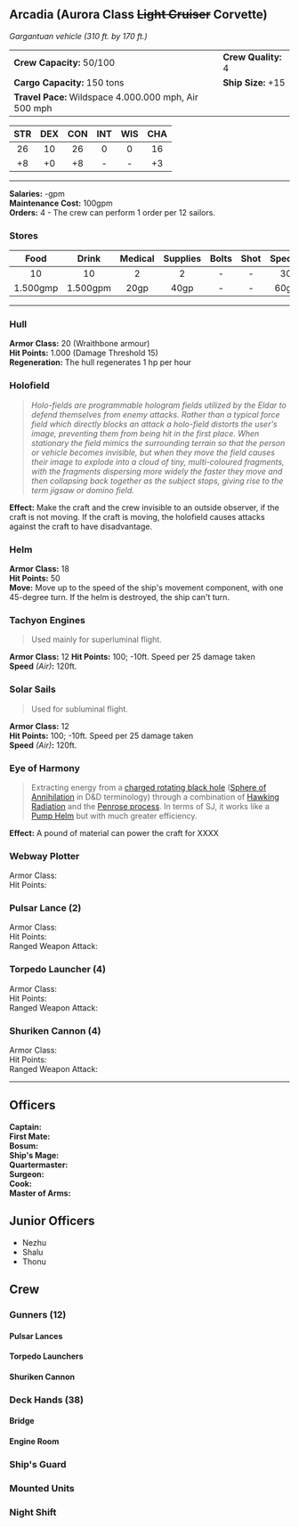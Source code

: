 ## Arcadia (Aurora Class ~~Light Cruiser~~ Corvette)
*Gargantuan vehicle (310 ft. by 170 ft.)*

|                          |                 |
|--------------------------|-----------------|
| **Crew Capacity:** 50/100    | **Crew Quality:** 4 |
| **Cargo Capacity:** 150 tons | **Ship Size:** +15  |
| **Travel Pace:** Wildspace 4.000.000 mph, Air 500 mph           |                 |

| STR | DEX | CON | INT | WIS | CHA |
|:---:|:---:|:---:|:---:|:---:|:---:|
|  26  |  10  |  26  |  0  |  0  |  16  |
|  +8  |  +0  |  +8  |  -  |  -  |  +3  |

---

**Salaries:** -gpm  
**Maintenance Cost:** 100gpm  
**Orders:** 4 - The crew can perform 1 order per 12 sailors.  

### Stores
| Food | Drink | Medical | Supplies | Bolts | Shot | Special |
|:----:|:-----:|:-------:|:--------:|:-----:|:----:|:-------:|
|  10  |  10   |    2    |     2    |   -   |   -  |    30    |
|   1.500gmp  |   1.500gpm   |    20gp    |     40gp    |   -   |   -  |    60gp    |

---

### Hull
**Armor Class:** 20 (Wraithbone armour)  
**Hit Points:** 1.000  (Damage Threshold 15)  
**Regeneration:** The hull regenerates 1 hp per hour

### Holofield
> *Holo-fields are programmable hologram fields utilized by the Eldar to defend themselves from enemy attacks. Rather than a typical force field which directly blocks an attack a holo-field distorts the user's image, preventing them from being hit in the first place. When stationary the field mimics the surrounding terrain so that the person or vehicle becomes invisible, but when they move the field causes their image to explode into a cloud of tiny, multi-coloured fragments, with the fragments dispersing more widely the faster they move and then collapsing back together as the subject stops, giving rise to the term jigsaw or domino field.*

**Effect:** Make the craft and the crew invisible to an outside observer, if the craft is not moving. If the craft is moving, the holofield causes attacks against the craft to have disadvantage.  

### Helm
**Armor Class:** 18  
**Hit Points:** 50  
**Move:** Move up to the speed of the ship's movement component, with one 45-degree turn. If the helm is destroyed, the ship can't turn.  

### Tachyon Engines
> Used mainly for superluminal flight.  

**Armor Class:** 12 
**Hit Points:** 100; -10ft. Speed per 25 damage taken  
**Speed** *(Air)***:** 120ft.  

### Solar Sails
> Used for subluminal flight.  

**Armor Class:** 12  
**Hit Points:** 100; -10ft. Speed per 25 damage taken  
**Speed** *(Air)***:** 120ft.  

### Eye of Harmony
> Extracting energy from a [charged rotating black hole](https://en.wikipedia.org/wiki/Kerr%E2%80%93Newman_metric) ([Sphere of Annihilation](https://www.dndbeyond.com/magic-items/sphere-of-annihilation) in D&D terminology) through a combination of [Hawking Radiation](https://en.wikipedia.org/wiki/Hawking_radiation) and the [Penrose process](https://en.wikipedia.org/wiki/Penrose_process). In terms of SJ, it works like a [Pump Helm](https://spelljammer.fandom.com/wiki/Spelljammer_Helms#Pump_Helm) but with much greater efficiency.

**Effect:** A pound of material can power the craft for XXXX <!---TO DECIDE-->    

### Webway Plotter
Armor Class:   
Hit Points:  

### Pulsar Lance (2)
<!---Space LAZOR-->
Armor Class:  
Hit Points:  
Ranged Weapon Attack:  

### Torpedo Launcher (4)
<!---Neutron Warhead Torpedos-->
Armor Class:  
Hit Points:  
Ranged Weapon Attack:  

### Shuriken Cannon (4)
<!---Monomolecular Coil Turrets -->
Armor Class:  
Hit Points:  
Ranged Weapon Attack:  

---

## Officers
**Captain:**  
**First Mate:**  
**Bosum:**  
**Ship's Mage:**  
**Quartermaster:**    
**Surgeon:**  
**Cook:**  
**Master of Arms:**  

## Junior Officers
* Nezhu
* Shalu
* Thonu

## Crew
### Gunners (12)
#### Pulsar Lances
#### Torpedo Launchers
#### Shuriken Cannon
### Deck Hands (38)
#### Bridge
#### Engine Room
#### 
### Ship's Guard
### Mounted Units
### Night Shift
